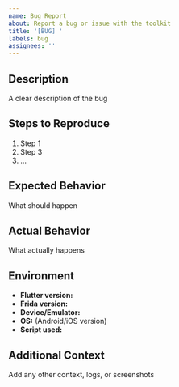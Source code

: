 ```yaml
---
name: Bug Report
about: Report a bug or issue with the toolkit
title: '[BUG] '
labels: bug
assignees: ''
---
```


## Description
A clear description of the bug

## Steps to Reproduce
1. Step 1
2. Step 3
3. ...

## Expected Behavior
What should happen

## Actual Behavior
What actually happens

## Environment
- **Flutter version:** 
- **Frida version:**
- **Device/Emulator:**
- **OS:** (Android/iOS version)
- **Script used:**

## Additional Context
Add any other context, logs, or screenshots
